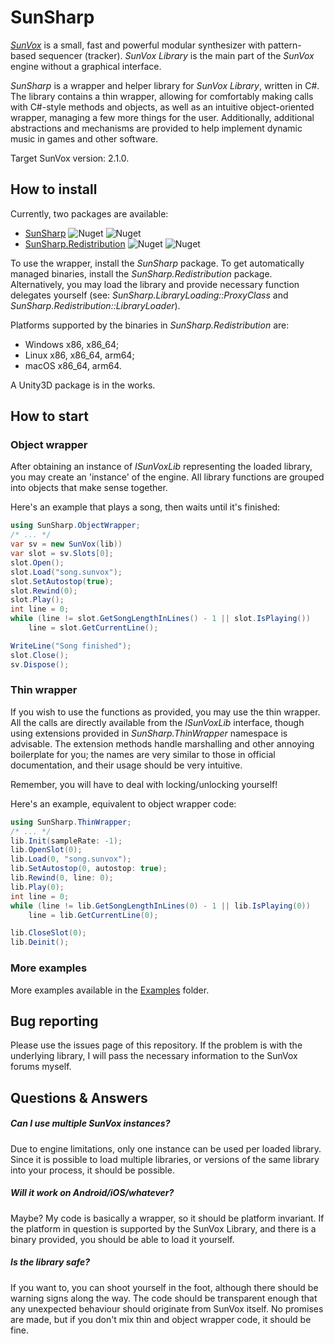 # SunSharp
*[SunVox](https://warmplace.ru/soft/sunvox/)* is a small, fast and powerful modular synthesizer with pattern-based sequencer (tracker). *SunVox Library* is the main part of the *SunVox* engine without a graphical interface.

*SunSharp* is a wrapper and helper library for *SunVox Library*, written in C#. The library contains a thin wrapper, allowing for comfortably making calls with C#-style methods and objects, as well as an intuitive object-oriented wrapper, managing a few more things for the user. Additionally, additional abstractions and mechanisms are provided to help implement dynamic music in games and other software.

Target SunVox version: 2.1.0.
## How to install
Currently, two packages are available:
* [SunSharp](https://www.nuget.org/packages/Sotakebk.SunSharp/) ![Nuget](https://img.shields.io/nuget/v/Sotakebk.SunSharp) ![Nuget](https://img.shields.io/nuget/dt/Sotakebk.SunSharp)
* [SunSharp.Redistribution](https://www.nuget.org/packages/Sotakebk.SunSharp.Redistribution/)  ![Nuget](https://img.shields.io/nuget/v/Sotakebk.SunSharp.Redistribution) ![Nuget](https://img.shields.io/nuget/dt/Sotakebk.SunSharp.Redistribution)

To use the wrapper, install the *SunSharp* package.
To get automatically managed binaries, install the *SunSharp.Redistribution* package. Alternatively, you may load the library and provide necessary function delegates yourself (see: *SunSharp.LibraryLoading::ProxyClass* and *SunSharp.Redistribution::LibraryLoader*).

Platforms supported by the binaries in *SunSharp.Redistribution* are:
* Windows x86, x86_64;
* Linux x86, x86_64, arm64;
* macOS x86_64, arm64.


A Unity3D package is in the works.

## How to start
### Object wrapper
After obtaining an instance of *ISunVoxLib* representing the loaded library, you may create an 'instance' of the engine. All library functions are grouped into objects that make sense together.

Here's an example that plays a song, then waits until it's finished:
```csharp
using SunSharp.ObjectWrapper;
/* ... */
var sv = new SunVox(lib))
var slot = sv.Slots[0];
slot.Open();
slot.Load("song.sunvox");
slot.SetAutostop(true);
slot.Rewind(0);
slot.Play();
int line = 0;
while (line != slot.GetSongLengthInLines() - 1 || slot.IsPlaying())
    line = slot.GetCurrentLine();

WriteLine("Song finished");
slot.Close();
sv.Dispose();
```
### Thin wrapper
If you wish to use the functions as provided, you may use the thin wrapper. All the calls are directly available from the *ISunVoxLib* interface, though using extensions provided in *SunSharp.ThinWrapper* namespace is advisable. The extension methods handle  marshalling and other annoying boilerplate for you; the names are very similar to those in official documentation, and their usage should be very intuitive.

Remember, you will have to deal with locking/unlocking yourself!

Here's an example, equivalent to object wrapper code:
```csharp
using SunSharp.ThinWrapper;
/* ... */
lib.Init(sampleRate: -1);
lib.OpenSlot(0);
lib.Load(0, "song.sunvox");
lib.SetAutostop(0, autostop: true);
lib.Rewind(0, line: 0);
lib.Play(0);
int line = 0;
while (line != lib.GetSongLengthInLines(0) - 1 || lib.IsPlaying(0))
    line = lib.GetCurrentLine(0);

lib.CloseSlot(0);
lib.Deinit();
```
### More examples
More examples available in the [Examples](/Examples) folder.

## Bug reporting
Please use the issues page of this repository. If the problem is with the underlying library, I will pass the necessary information to the SunVox forums myself.

## Questions & Answers
##### Can I use multiple SunVox instances?
Due to engine limitations, only one instance can be used per loaded library. Since it is possible to load multiple libraries, or versions of the same library into your process, it should be possible.
##### Will it work on Android/iOS/whatever?
Maybe? My code is basically a wrapper, so it should be platform invariant. If the platform in question is supported by the SunVox Library, and there is a binary provided, you should be able to load it yourself.
##### Is the library safe?
If you want to, you can shoot yourself in the foot, although there should be warning signs along the way. The code should be transparent enough that any unexpected behaviour should originate from SunVox itself. No promises are made, but if you don't mix thin and object wrapper code, it should be fine.
